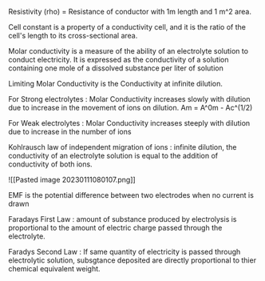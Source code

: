 Resistivity (rho) = Resistance of conductor with 1m length and 1 m^2 area.

Cell constant is a property of a conductivity cell, and it is the ratio of the cell's length to its cross-sectional area.

Molar conductivity is a measure of the ability of an electrolyte solution to conduct electricity. It is expressed as the conductivity of a solution containing one mole of a dissolved substance per liter of solution

Limiting Molar Conductivity is the Conductivity at infinite dilution.

For Strong electrolytes : Molar Conductivity increases slowly with dilution due to increase in the movement of ions on dilution.   Am = A^0m - Ac^(1/2)

For Weak electrolytes : Molar Conductivity increases steeply with dilution due to increase in the number of ions

Kohlrausch law of independent migration of ions :  infinite dilution, the conductivity of an electrolyte solution is equal to the addition of conductivity of both ions.

![[Pasted image 20230111080107.png]]

EMF is the potential difference between two electrodes when no current is drawn

Faradays First Law : amount of substance produced by electrolysis is proportional to the amount of electric charge passed through the electrolyte.

Faradys Second Law : If same quantity of electricity is passed through electrolytic solution, subsgtance deposited are directly proportional to thier chemical equivalent weight.

